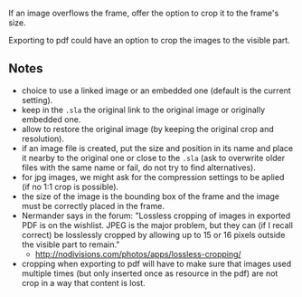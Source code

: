 If an image overflows the frame, offer the option to crop it to the frame's size.

Exporting to pdf could have an option to crop the images to the visible part.

## Notes

- choice to use a linked image or an embedded one (default is the current setting).
- keep in the `.sla` the original link to the original image or originally embedded one.
- allow to restore the original image (by keeping the original crop and resolution).
- if an image file is created, put the size and position in its name and place it nearby to the original one or close to the `.sla` (ask to overwrite older files with the same name or fail, do not try to find alternatives).
- for jpg images, we might ask for the compression settings to be aplied (if no 1:1 crop is possible).
- the size of the image is the bounding box of the frame and the image must be correctly placed in the frame.
- Nermander says in the forum: "Lossless cropping of images in exported PDF is on the wishlist. JPEG is the major problem, but they can (if I recall correct) be losslessly cropped by allowing up to 15 or 16 pixels outside the visible part to remain."
  - http://nodivisions.com/photos/apps/lossless-cropping/
- cropping when exporting to pdf will have to make sure that images used multiple times (but only inserted once as resource in the pdf) are not crop in a way that content is lost.
